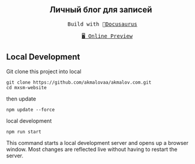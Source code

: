 <h2 align="center">
Личный блог для записей
</h2>

<pre align="center">
 Build with 🦖<a href="https://docusaurus.io/">Docusaurus</a>
</pre>

<pre align="center">
    <a href="https://test.akmalov.com">🖥 Online Preview</a>
</pre>

## Local Development

Git clone this project into local

```shell
git clone https://github.com/akmalovaa/akmalov.com.git
cd mxsm-website
```

then update

```shell
npm update --force
```

local development

```shell
npm run start
```

This command starts a local development server and opens up a browser window. Most changes are reflected live without having to restart the server.

